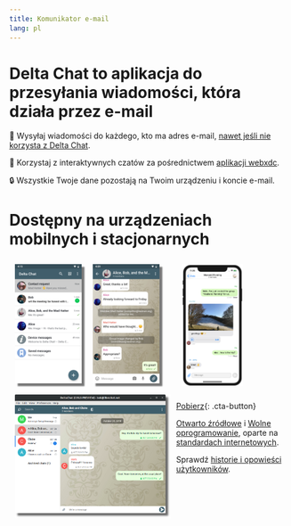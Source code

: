 ```yaml
---
title: Komunikator e-mail
lang: pl
---
```


# Delta Chat to aplikacja do przesyłania wiadomości, która działa przez e-mail

💬 Wysyłaj wiadomości do każdego, kto ma adres e-mail, [nawet jeśli nie korzysta z Delta Chat](https://www.youtube-nocookie.com/embed/8LbrGXKZN70).

🥳 Korzystaj z interaktywnych czatów za pośrednictwem [aplikacji webxdc](https://webxdc.org).

🔒 Wszystkie Twoje dane pozostają na Twoim urządzeniu i koncie e-mail.

# Dostępny na urządzeniach mobilnych i stacjonarnych


<img src="../assets/blog/screenshots/2019-12-17-delta-chat-google-play-release-chat-list-light.png" width="120" 
style="float: left; margin: 10px;display: block;box-shadow: 5px 5px 2px #777;" alt="A screenshot of Delta Chat on Android showing chat list" /> 
<img src="../assets/blog/screenshots/2019-12-17-delta-chat-google-play-release-group-light.png" width="120" 
style="float: left; margin: 10px;display: block;box-shadow: 5px 5px 2px #777;" alt="A screenshot of Delta Chat on Android showing a chat" /> 

<img src="../assets/blog/desktop-screenshot.png" width="280" style="float:left; margin: 10px" alt="A screenshot of Delta Chat on desktop" /> 

<img src="../assets/blog/screenshots/2020-01-09-delta-chat-iOS-weekend-group-chat.png" width="110" style="margin: 10px" alt="A screenshot of Delta Chat on IOS" /> 

[Pobierz](https://get.delta.chat){: .cta-button}

[Otwarto źródłowe](https://en.wikipedia.org/wiki/Open-source_software)
i [Wolne oprogramowanie](https://en.wikipedia.org/wiki/Free_software), oparte na [standardach internetowych](https://github.com/deltachat/deltachat-core-rust/blob/master/standards.md).

Sprawdź [historie i opowieści użytkowników](user-voices).
